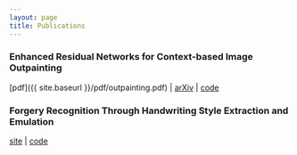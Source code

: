 ```yaml
---
layout: page
title: Publications
---
```


### Enhanced Residual Networks for Context-based Image Outpainting

[pdf]({{ site.baseurl }}/pdf/outpainting.pdf) | [arXiv](https://arxiv.org/abs/2005.06723) | [code](https://github.com/etarthur/Outpainting)


### Forgery Recognition Through Handwriting Style Extraction and Emulation

[site](http://pgardias.com/forgery-recognition/) | [code](https://github.com/pgardias/forgery-recognition)
